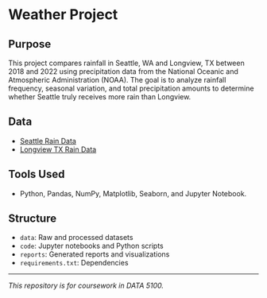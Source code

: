 # Weather Project

## Purpose
This project compares rainfall in Seattle, WA and Longview, TX between 2018 and 2022 using precipitation data from the National Oceanic and Atmospheric Administration (NOAA). The goal is to analyze rainfall frequency, seasonal variation, and total precipitation amounts to determine whether Seattle truly receives more rain than Longview.

## Data
- [Seattle Rain Data](https://github.com/Badamgarv-Battushig/weather/blob/main/data/seattle_rain.csv)
- [Longview TX Rain Data](https://github.com/Badamgarv-Battushig/weather/blob/main/data/longview_rain.csv)

## Tools Used
- Python, Pandas, NumPy, Matplotlib, Seaborn, and Jupyter Notebook.

## Structure
- `data`: Raw and processed datasets  
- `code`: Jupyter notebooks and Python scripts  
- `reports`: Generated reports and visualizations  
- `requirements.txt`: Dependencies  

---
*This repository is for coursework in DATA 5100.*
